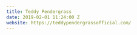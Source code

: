 ```yaml
---
title: Teddy Pendergrass
date: 2019-02-01 11:24:00 Z
website: https://teddypendergrassofficial.com/
---
```


